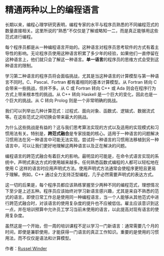 # 精通两种以上的编程语言

长期以来，编程心理学研究表明，编程专家的水平与程序员熟悉的不同编程范式的数量直接相关。这里所说的“熟悉”不仅仅是了解或略知一二，而是真正能够用这些范式进行编程。

每个程序员都是从一种编程语言开始的。这种语言对程序员思考软件的方式有着主导性的影响。无论程序员使用这种语言积累了多少年的经验，如果他们一直停留在这种语言上，他们就只会了解这一种语言。**单一语言**的程序员的思维方式会受到这种语言的限制。

学习第二种语言的程序员将会面临挑战，尤其是当这种语言的计算模型与第一种语言不同时。C、Pascal、Fortran 都有着相同的基本计算模型。从 Fortran 转向 C 会带来一些挑战，但并不多。从 C 或 Fortran 转向 C++ 或 Ada 则会在程序行为方式上带来根本性的挑战。从 C++ 转向 Haskell 是一个巨大的变化，因此也是一个巨大的挑战。从 C 转向 Prolog 则是一个非常明确的挑战。

我们可以列举出几种计算范式：过程式、面向对象、函数式、逻辑式、数据流式等。在这些范式之间切换会带来最大的挑战。

为什么这些挑战是有益的？这与我们思考算法实现的方式以及适用的实现模式和习惯用法有关。特别是，**跨范式融合**是专家技能的核心。适用于一种语言的问题解决习惯用法在另一种语言中可能无法实现。尝试将一种语言的习惯用法移植到另一种语言中，可以让我们更好地理解这两种语言以及正在解决的问题。

编程语言的跨范式融合有着巨大的影响。最明显的可能是，在命令式语言实现的系统中，声明式表达方式的使用越来越多。任何熟悉函数式编程的人都可以轻松地在使用 C 这样的语言时应用声明式方法。使用声明式方法通常会使程序更短且更易于理解。例如，C++ 通过全力支持泛型编程，几乎必然需要声明式的表达方式。

这一切的后果是，每个程序员都应该熟练掌握至少两种不同的编程范式，理想情况下至少是上述五种。程序员应该始终对学习新语言感兴趣，尤其是来自不熟悉的范式的语言。即使日常工作总是使用同一种编程语言，当一个人能够从其他范式中进行跨范式融合时，对该语言的使用复杂度的提升也不应被低估。雇主应该意识到这一点，并在培训预算中允许员工学习当前未使用的语言，以此提高对现有语言的使用复杂度。

虽然这是一个开始，但一周的培训课程不足以学习一门新语言：通常需要几个月的时间，即使是兼职使用，才能获得一门语言的真正工作知识。重要的是使用的习惯用法，而不仅仅是语法和计算模型。

作者：[Russel Winder](http://programmer.97things.oreilly.com/wiki/index.php/Russel_Winder)